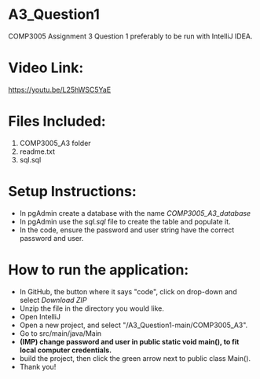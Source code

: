 # A3_Question1
COMP3005 Assignment 3 Question 1 
preferably to be run with IntelliJ IDEA.

# Video Link:
https://youtu.be/L25hWSC5YaE


# Files Included:
1. COMP3005_A3 folder
2. readme.txt
3. sql.sql

# Setup Instructions:
- In pgAdmin create a database with the name _COMP3005_A3_database_
- In pgAdmin use the _sql.sql_ file to create the table and populate it.
- In the code, ensure the password and user string have the correct password and user.

# How to run the application:
- In GitHub, the button where it says "code", click on drop-down and select _Download ZIP_
- Unzip the file in the directory you would like.
- Open IntelliJ
- Open a new project, and select "/A3_Question1-main/COMP3005_A3".
- Go to src/main/java/Main
- **(IMP) change password and user in public static void main(), to fit local computer credentials.**
-  build the project, then click the green arrow next to public class Main().
-  Thank you!


